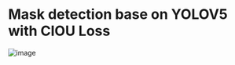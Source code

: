 # Mask detection base on YOLOV5 with CIOU Loss
![image](https://github.com/Stephen-SMJ/MaskDetection/blob/main/2023-02-14_19-32-03.gif)
